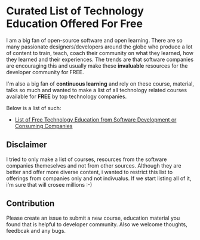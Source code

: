 # Curated List of Technology Education Offered For Free 
I am a big fan of open-source software and open learning. There are so many passionate designers/developers around the globe who produce a lot of content to train, teach, coach their community on what they learned, how they learned and their experiences. The trends are that software companies are encouraging this and usually make these **invaluable** resources for the developer community for FREE. 

I'm also a big fan of **continuous learning** and rely on these course, material, talks so much and wanted to make a list of all technology related courses available for **FREE** by top technology companies.

Below is a list of such:
* [List of Free Technology Education from Software Development or Consuming Companies](https://github.com/ksurendra/free-technology-education/blob/master/free_technology_education_list.md)

## Disclaimer
I tried to only make a list of courses, resources from the software companies themeselves and not from other sources. Although they are better and offer more diverse content, i wanted to restrict this list to offerings from companies only and not indivualus. If we start listing all of it, i'm sure that will crosee millions :-)

## Contribution
Please create an issue to submit a new course, education material you found that is helpful to developer community. Also we welcome thoughts, feedbcak and any bugs.
